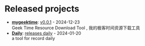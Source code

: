 # Released projects



<!-- recent_releases starts -->
* **[mygeektime](https://github.com/zkep/mygeektime)**: [v0.0.1](https://github.com/zkep/mygeektime/releases/tag/v0.0.1) - 2024-12-23
<br>Geek Time Resource Download Tool , 我的极客时间资源下载工具
* **[Daily](https://github.com/zkep/Daily)**: [releases daily](https://github.com/zkep/Daily/releases/tag/v0.0.1) - 2024-01-20
<br>a tool for record daily 
<!-- recent_releases ends -->